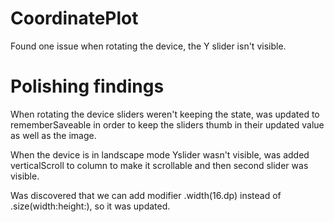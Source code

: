 # CoordinatePlot

Found one issue when rotating the device, the Y slider isn't visible.

# Polishing findings

When rotating the device sliders weren't keeping the state, was updated to rememberSaveable in order to keep the sliders thumb in their updated value as well as the image.

When the device is in landscape mode Yslider wasn't visible, was added verticalScroll to column to make it scrollable and then second slider was visible. 

Was discovered that we can add modifier .width(16.dp) instead of .size(width:height:), so it was updated.
